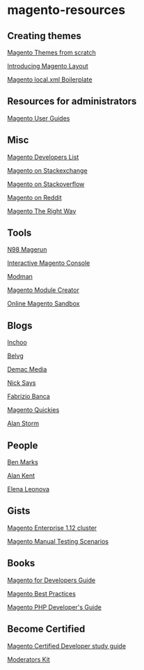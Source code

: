 magento-resources
=================

Creating themes
--------
[Magento Themes from scratch](http://magento.stackexchange.com/questions/3780/theming-starting-from-scratch)

[Introducing Magento Layout](http://www.smashingmagazine.com/2012/11/30/introducing-magento-layout/)

[Magento local.xml Boilerplate](http://www.creare.co.uk/magento-local-xml-boilerplate)


Resources for administrators
--------
[Magento User Guides](http://www.magentocommerce.com/resources/magento-user-guide)


Misc
---------
[Magento Developers List](http://magehero.com/)

[Magento on Stackexchange](http://magento.stackexchange.com)

[Magento on Stackoverflow](http://stackoverflow.com/questions/tagged/magento)

[Magento on Reddit](http://www.reddit.com/r/magento)

[Magento The Right Way](https://magentotherightway.com/)


Tools
---------
[N98 Magerun](https://github.com/netz98/n98-magerun)

[Interactive Magento Console](https://github.com/rgranadino/Interactive-Magento-Console)

[Modman](https://github.com/colinmollenhour/modman)

[Magento Module Creator](http://www.silksoftware.com/magento-module-creator/#.VIb2IdWUfAV)

[Online Magento Sandbox](http://stargento.com/)

Blogs
----------
[Inchoo](http://inchoo.net/magento/)

[Belvg](http://blog.belvg.com/tag/magento-certification)

[Demac Media](http://www.demacmedia.com/category/magento-commerce/)

[Nick Says](https://www.nicksays.co.uk/magento/)

[Fabrizio Banca](http://fbrnc.net/blog/tag:Magento)

[Magento Quickies](http://magento-quickies.alanstorm.com/)

[Alan Storm](http://alanstorm.com/category/magento)


People
----------
[Ben Marks](https://twitter.com/benmarks)

[Alan Kent](https://twitter.com/akent99)

[Elena Leonova](https://twitter.com/elena_a_leonova)


Gists
----------
[Magento Enterprise 1.12 cluster](https://gist.github.com/parhamr/6177160)

[Magento Manual Testing Scenarios](https://gist.github.com/peterjaap/10016278)


Books
----------
[Magento for Developers Guide](http://www.magentocommerce.com/knowledge-base/entry/magento-for-dev-part-1-introduction-to-magento)

[Magento Best Practices](http://www.nexcess.net/resources/white-papers/magento-best-practices)

[Magento PHP Developer's Guide](http://magedevguide.com/)


Become Certified
----------
[Magento Certified Developer study guide](http://magestudyguide.com/)

[Moderators Kit](http://magento.com/training/catalog/moderators-kit)